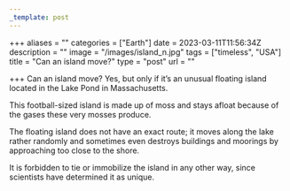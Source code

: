 ```yaml
---
_template: post
---
```




+++
aliases = ""
categories = ["Earth"]
date = 2023-03-11T11:56:34Z
description = ""
image = "/images/island_n.jpg"
tags = ["timeless", "USA"]
title = "Can an island move?"
type = "post"
url = ""

+++
Can an island move? Yes, but only if it’s an unusual floating island located in the Lake Pond in Massachusetts.  
  
This football-sized island is made up of moss and stays afloat because of the gases these very mosses produce.  
  
The floating island does not have an exact route; it moves along the lake rather randomly and sometimes even destroys buildings and moorings by approaching too close to the shore.  
  
It is forbidden to tie or immobilize the island in any other way, since scientists have determined it as unique.
